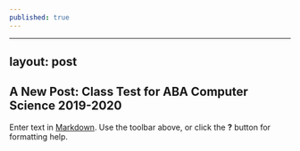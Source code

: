 ```yaml
---
published: true
---
```

---
layout: post
---

## A New Post: Class Test for ABA Computer Science 2019-2020

Enter text in [Markdown](http://daringfireball.net/projects/markdown/). Use the toolbar above, or click the **?** button for formatting help.
